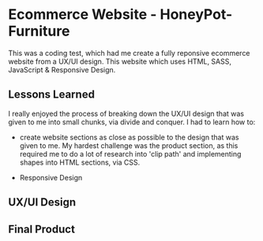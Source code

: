 # Ecommerce Website - HoneyPot-Furniture

This was a coding test, which had me create a fully reponsive ecommerce website from a UX/UI design. This website which uses HTML, SASS, JavaScript & Responsive Design.

## Lessons Learned

I really enjoyed the process of breaking down the UX/UI design that was given to me into small chunks, via divide and conquer.
I had to learn how to:
* create website sections as close as possible to the design that was given to me. My hardest challenge was the product section, as this required me to do a lot of 
research into 'clip path' and implementing shapes into HTML sections, via CSS.

* Responsive Design

## UX/UI Design

## Final Product

